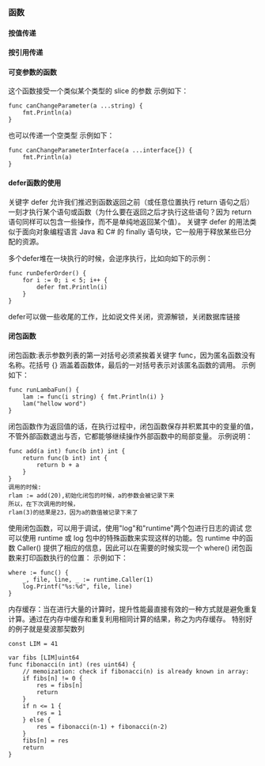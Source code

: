 ### 函数

#### 按值传递

#### 按引用传递

#### 可变参数的函数
这个函数接受一个类似某个类型的 slice 的参数
示例如下：
```
func canChangeParameter(a ...string) {
	fmt.Println(a)
}
```
也可以传递一个空类型
示例如下：
```
func canChangeParameterInterface(a ...interface{}) {
	fmt.Println(a)
}
```
#### defer函数的使用
关键字 defer 允许我们推迟到函数返回之前（或任意位置执行 return 语句之后）一刻才执行某个语句或函数（为什么要在返回之后才执行这些语句？因为 return 语句同样可以包含一些操作，而不是单纯地返回某个值）。
关键字 defer 的用法类似于面向对象编程语言 Java 和 C# 的 finally 语句块，它一般用于释放某些已分配的资源。

多个defer堆在一块执行的时候，会逆序执行，比如向如下的示例：
```
func runDeferOrder() {
	for i := 0; i < 5; i++ {
		defer fmt.Println(i)
	}
}
```
defer可以做一些收尾的工作，比如说文件关闭，资源解锁，关闭数据库链接
#### 闭包函数
闭包函数:表示参数列表的第一对括号必须紧挨着关键字 func，因为匿名函数没有名称。花括号 {} 涵盖着函数体，最后的一对括号表示对该匿名函数的调用。
示例如下：
```
func runLambaFun() {
	lam := func(i string) { fmt.Println(i) }
	lam("hellow word")
}
```
闭包函数作为返回值的话，在执行过程中，闭包函数保存并积累其中的变量的值，不管外部函数退出与否，它都能够继续操作外部函数中的局部变量。
示例说明：
```
func add(a int) func(b int) int {
	return func(b int) int {
		return b + a
	}
}
调用的时候:
rlam := add(20),初始化闭包的时候，a的参数会被记录下来
所以，在下次调用的时候，
rlam(3)的结果是23，因为a的数值被记录下来了
```
使用闭包函数，可以用于调试，使用"log"和"runtime"两个包进行日志的调试
您可以使用 runtime 或 log 包中的特殊函数来实现这样的功能。包 runtime 中的函数 Caller() 提供了相应的信息，因此可以在需要的时候实现一个 where() 闭包函数来打印函数执行的位置：
示例如下：
```
where := func() {
	_, file, line, _ := runtime.Caller(1)
	log.Printf("%s:%d", file, line)
}
```
内存缓存：当在进行大量的计算时，提升性能最直接有效的一种方式就是避免重复计算。通过在内存中缓存和重复利用相同计算的结果，称之为内存缓存。
特别好的例子就是斐波那契数列
```
const LIM = 41

var fibs [LIM]uint64
func fibonacci(n int) (res uint64) {
	// memoization: check if fibonacci(n) is already known in array:
	if fibs[n] != 0 {
		res = fibs[n]
		return
	}
	if n <= 1 {
		res = 1
	} else {
		res = fibonacci(n-1) + fibonacci(n-2)
	}
	fibs[n] = res
	return
}
```





